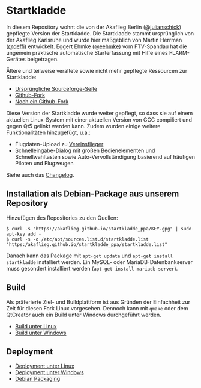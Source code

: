# Startkladde

In diesem Repository wohnt die von der Akaflieg Berlin ([@julianschick](https://github.com/julianschick)) gepflegte Version der Startkladde. Die Startkladde stammt ursprünglich von der Akaflieg Karlsruhe und wurde hier maßgeblich von Martin Herrman ([@deffi](https://github.com/deffi)) entwickelt. Eggert Ehmke ([@eehmke](https://github.com/eehmke)) vom FTV-Spandau hat die ungemein praktische automatische Starterfassung mit Hilfe eines FLARM-Gerätes beigetragen.

Ältere und teilweise veraltete sowie nicht mehr gepflegte Ressourcen zur Startkladde:

* [Ursprüngliche Sourceforge-Seite](http://startkladde.sourceforge.net/)
* [Github-Fork](https://github.com/startkladde/startkladde)
* [Noch ein Github-Fork](https://github.com/fb/startkladde)

Diese Version der Startkladde wurde weiter gepflegt, so dass sie auf einem aktuellen Linux-System mit einer aktuellen Version von GCC compiliert und gegen Qt5 gelinkt werden kann. Zudem wurden einige weitere Funktionalitäten hinzugefügt, u.a.:

* Flugdaten-Upload zu [Vereinsflieger](https://vereinsflieger.de)
* Schnelleingabe-Dialog mit großen Bedienelementen und Schnellwahltasten sowie Auto-Vervollständigung basierend auf häufigen Piloten und Flugzeugen

Siehe auch das [Changelog](CHANGELOG.md).

## Installation als Debian-Package aus unserem Repository

Hinzufügen des Repositories zu den Quellen:
```
$ curl -s "https://akaflieg.github.io/startkladde_ppa/KEY.gpg" | sudo apt-key add -
$ curl -s -o /etc/apt/sources.list.d/startkladde.list "https:/akaflieg.github.io/startkladde_ppa/startkladde.list"
```
Danach kann das Package mit `apt-get update` und `apt-get install startkladde` installiert werden. Ein MySQL- oder MariaDB-Datenbankserver muss gesondert installiert werden (`apt-get install mariadb-server`).

## Build

Als präferierte Ziel- und Buildplattform ist aus Gründen der Einfachheit zur Zeit für diesen Fork Linux vorgesehen.
Dennoch kann mit `qmake` oder dem QtCreator auch ein Build unter Windows durchgeführt werden.

* [Build unter Linux](BUILD_LINUX.md)
* [Build unter Windows](BUILD_WIN.md)

## Deployment

* [Deployment unter Linux](DEPLOYMENT_LINUX.md)
* [Deployment unter Windows](DEPLOYMENT_WIN.md)
* [Debian Packaging](debian/README.md)
